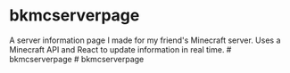 # bkmcserverpage
 A server information page I made for my friend's Minecraft server. Uses a Minecraft API and React to update information in real time.
#   b k m c s e r v e r p a g e  
 #   b k m c s e r v e r p a g e  
 